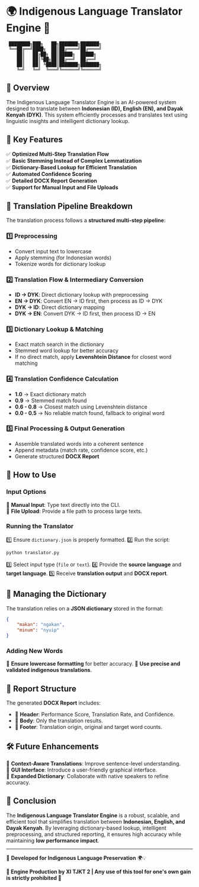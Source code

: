 # 🌍 Indigenous Language Translator Engine 🌿

```
 ████████╗███╗   ██╗███████╗███████╗
 ╚══██╔══╝████╗  ██║██╔════╝██╔════╝
    ██║   ██╔██╗ ██║█████╗  █████╗  
    ██║   ██║╚██╗██║██╔══╝  ██╔══╝  
    ██║   ██║ ╚████║███████╗███████╗
    ╚═╝   ╚═╝  ╚═══╝╚══════╝╚══════╝
```

## 📌 Overview
The Indigenous Language Translator Engine is an AI-powered system designed to translate between **Indonesian (ID), English (EN), and Dayak Kenyah (DYK)**. 
This system efficiently processes and translates text using linguistic insights and intelligent dictionary lookup.

## 🚀 Key Features
✅ **Optimized Multi-Step Translation Flow**  
✅ **Basic Stemming Instead of Complex Lemmatization**  
✅ **Dictionary-Based Lookup for Efficient Translation**  
✅ **Automated Confidence Scoring**  
✅ **Detailed DOCX Report Generation**  
✅ **Support for Manual Input and File Uploads**  

## 🔄 Translation Pipeline Breakdown
The translation process follows a **structured multi-step pipeline**:

### 1️⃣ **Preprocessing**
   - Convert input text to lowercase
   - Apply stemming (for Indonesian words)
   - Tokenize words for dictionary lookup

### 2️⃣ **Translation Flow & Intermediary Conversion**
   - **ID → DYK**: Direct dictionary lookup with preprocessing
   - **EN → DYK**: Convert EN → ID first, then process as ID → DYK
   - **DYK → ID**: Direct dictionary mapping
   - **DYK → EN**: Convert DYK → ID first, then process ID → EN

### 3️⃣ **Dictionary Lookup & Matching**
   - Exact match search in the dictionary
   - Stemmed word lookup for better accuracy
   - If no direct match, apply **Levenshtein Distance** for closest word matching

### 4️⃣ **Translation Confidence Calculation**
   - **1.0** → Exact dictionary match
   - **0.9** → Stemmed match found
   - **0.6 - 0.8** → Closest match using Levenshtein distance
   - **0.0 - 0.5** → No reliable match found, fallback to original word

### 5️⃣ **Final Processing & Output Generation**
   - Assemble translated words into a coherent sentence
   - Append metadata (match rate, confidence score, etc.)
   - Generate structured **DOCX Report**

## 📜 How to Use
### Input Options
🔹 **Manual Input**: Type text directly into the CLI.  
🔹 **File Upload**: Provide a file path to process large texts.  

### Running the Translator
1️⃣ Ensure `dictionary.json` is properly formatted.
2️⃣ Run the script:  
   ```sh
   python translator.py
   ```
3️⃣ Select input type (`file` or `text`).
4️⃣ Provide the **source language** and **target language**.
5️⃣ Receive **translation output** and **DOCX report**.

## 📂 Managing the Dictionary
The translation relies on a **JSON dictionary** stored in the format:
```json
{
    "makan": "ngakan",
    "minum": "nyuip"
}
```
### Adding New Words
📌 **Ensure lowercase formatting** for better accuracy.
📌 **Use precise and validated indigenous translations**.

## 📑 Report Structure
The generated **DOCX Report** includes:
- 📌 **Header**: Performance Score, Translation Rate, and Confidence.
- 📜 **Body**: Only the translation results.
- 🔻 **Footer**: Translation origin, original and target word counts.

## 🛠 Future Enhancements
🔹 **Context-Aware Translations**: Improve sentence-level understanding.  
🔹 **GUI Interface**: Introduce a user-friendly graphical interface.  
🔹 **Expanded Dictionary**: Collaborate with native speakers to refine accuracy.  

## 🎯 Conclusion
The **Indigenous Language Translator Engine** is a robust, scalable, and efficient tool that simplifies translation between **Indonesian, English, and Dayak Kenyah**. By leveraging dictionary-based lookup, intelligent preprocessing, and structured reporting, it ensures high accuracy while maintaining **low performance impact**.

---
🔗 **Developed for Indigenous Language Preservation** 🌍💡

**📌 Engine Production by XI TJKT 2  |  Any use of this tool for one's own gain is strictly prohibited 📜**
